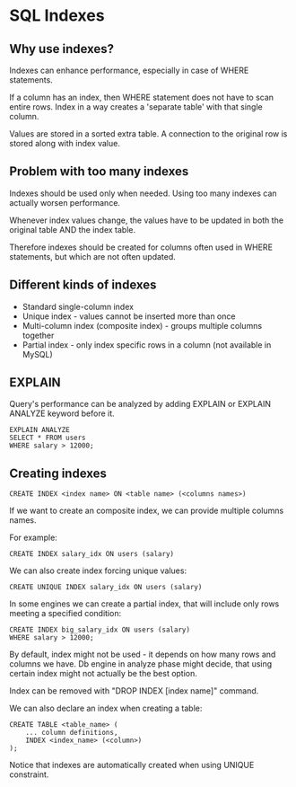 # SQL Indexes

## Why use indexes?

Indexes can enhance performance, especially in case of WHERE statements.

If a column has an index, then WHERE statement does not have to scan entire rows. Index in a way creates a 'separate table' with that single column.

Values are stored in a sorted extra table. A connection to the original row is stored along with index value.

## Problem with too many indexes

Indexes should be used only when needed. Using too many indexes can actually worsen performance.

Whenever index values change, the values have to be updated in both the original table AND the index table.

Therefore indexes should be created for columns often used in WHERE statements, but which are not often updated.

## Different kinds of indexes

- Standard single-column index
- Unique index - values cannot be inserted more than once
- Multi-column index (composite index) - groups multiple columns together
- Partial index - only index specific rows in a column (not available in MySQL)

## EXPLAIN

Query's performance can be analyzed by adding EXPLAIN or EXPLAIN ANALYZE keyword before it.

    EXPLAIN ANALYZE
    SELECT * FROM users
    WHERE salary > 12000;

## Creating indexes

    CREATE INDEX <index name> ON <table name> (<columns names>)

If we want to create an composite index, we can provide multiple columns names.

For example:

    CREATE INDEX salary_idx ON users (salary)

We can also create index forcing unique values:

    CREATE UNIQUE INDEX salary_idx ON users (salary)

In some engines we can create a partial index, that will include only rows meeting a specified condition:

    CREATE INDEX big_salary_idx ON users (salary)
    WHERE salary > 12000;

By default, index might not be used - it depends on how many rows and columns we have. Db engine in analyze phase might decide, that using certain index might not actually be the best option.

Index can be removed with "DROP INDEX [index name]" command.

We can also declare an index when creating a table:

    CREATE TABLE <table_name> (
        ... column definitions,
        INDEX <index_name> (<column>)
    );

Notice that indexes are automatically created when using UNIQUE constraint.
